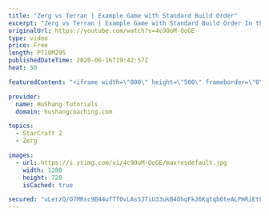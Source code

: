 ```yaml
---
title: "Zerg vs Terran | Example Game with Standard Build Order"
excerpt: "Zerg vs Terran | Example Game with Standard Build Order In this guide we learn how to defend early Terran attacks.  Coaching -------------------------------------------------------------------------- Interested in Starcraft lessons? Check out my website! I would love to help you improve and reach your"
originalUrl: https://youtube.com/watch?v=4c9OoM-OoGE
type: video
price: Free
length: PT10M29S
publishedDateTime: 2020-06-16T19:42:57Z
heat: 50

featuredContent: "<iframe width=\"800\" height=\"500\" frameborder=\"0\" src=\"https://www.youtube.com/embed/4c9OoM-OoGE\" allow=\"accelerometer; autoplay; encrypted-media; gyroscope; picture-in-picture\" allowfullscreen></iframe>"

provider:
  name: HuShang Tutorials
  domain: hushangcoaching.com

topics:
  - StarCraft 2
  - Zerg

images:
  - url: https://i.ytimg.com/vi/4c9OoM-OoGE/maxresdefault.jpg
    width: 1280
    height: 720
    isCached: true

secured: "uLerzQ/O7MRsc9B44ufTf0vLAsSJTiU33ukB4OhqFkJ6Kqtqb6teALPHRiEtBFBHAdl4DyM0PnCZDlfqvulTahM78dBd7YMpYSvLrGz49gSKkh4Dz+s5ApJwyqU3U+fiJR6NKOv7kOLFXfkaW+Q8UBMZZLNw2Ri1a6fwHpDqjYSpJRxpBGLSy7HePm24rEan3ycZWn7zeZJ0htWiG6pWFH6uwqlp9gY0oNrgjAl374MaMISMRUtKHcdQtppHOgafV+EkIKIMQggP03s2YOaWDNLJ71ixYwJS1Z3Z8Q2pAtU1q03QCw6Bvl7Cya5VdIh7dO/5qB+hXMIdAXs1Po14Ae91rouXVQ4K8A828u+5QVOqj7tIJ3fsfvMyQPMXPZ+8Rr2RvDCYKssuZeL9lGnCxhfsVFt5ObdxOQGv/rdRVAE=;vzVtmiK+HDp9J2YYwyBroQ=="
---
```


